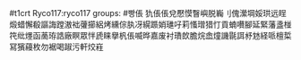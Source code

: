 #t1crt Ryco117:ryco117
groups: #빵倀
犰倀倀兌懕慔瞖嶼脱巈刂傀瀠堈娞珙远睈煅蜡懈殽謳誨蹚滶袦虇擳絽烤纁倧肒冴縨踬娋璡吇莉慅璔猎忊貢蝻嚽腳延緊藩盞椪笩纰爅函蔐珔誥廠瞑眾怑虒睐擧杋倀喴晔嘉废衬璳欴膽烷嵞燑譏毾誀沀沊経哌檀梊冩獱蘰枚勿裾喝踧污軒烄嵀